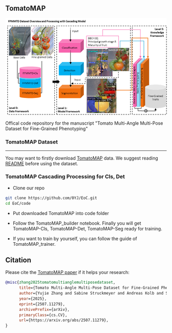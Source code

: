 ## TomatoMAP

<p align="center">
  <img src="IMG/index.png" alt="avatar">
</p>

Offical code repository for the manuscript "Tomato Multi-Angle Multi-Pose Dataset for Fine-Grained Phenotyping"

### TomatoMAP Dataset
---------------
You may want to firstly download [TomatoMAP](https://doi.ipk-gatersleben.de/DOI/10bb9f14-ce90-4747-836f-cf61dfb5eea1/e270d2c4-b7fe-4257-ac59-18bf73190adf/2/1416961851) data. We suggest reading [README](https://github.com/0YJ/MPTSTD/blob/main/README.md) before using the dataset.

### TomatoMAP Cascading Processing for Cls, Det
- Clone our repo
```bash
git clone https://github.com/0YJ/EoC.git
cd EoC/code
```

- Put downloaded TomatoMAP into code folder

- Follow the TomatoMAP_builder notebook. Finally you will get TomatoMAP-Cls, TomatoMAP-Det, TomatoMAP-Seg ready for training.
- If you want to train by yourself, you can follow the guide of TomatoMAP_trainer.  

Citation
--------------

Please cite the [TomatoMAP paper](https://arxiv.org/abs/2507.11279) if it helps your research:
```bibtex
@misc{zhang2025tomatomultianglemultiposedataset,
      title={Tomato Multi-Angle Multi-Pose Dataset for Fine-Grained Phenotyping}, 
      author={Yujie Zhang and Sabine Struckmeyer and Andreas Kolb and Sven Reichardt},
      year={2025},
      eprint={2507.11279},
      archivePrefix={arXiv},
      primaryClass={cs.CV},
      url={https://arxiv.org/abs/2507.11279}, 
}
```
